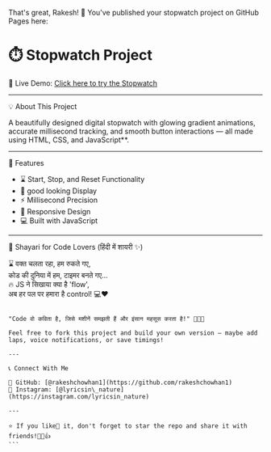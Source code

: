 That's great, Rakesh! 🎉 You've published your stopwatch project on GitHub Pages here:
# ⏱️ Stopwatch Project

🚀 Live Demo: [Click here to try the Stopwatch](https://rakeshchowhan1.github.io/Stopwatch-/)

---

💡 About This Project

A beautifully designed digital stopwatch with glowing gradient animations, accurate millisecond tracking, 
and smooth button interactions — all made using HTML, CSS, and JavaScript**.

---
 🎨 Features

- ⌛ Start, Stop, and Reset Functionality  
- 🌈 good looking Display  
- ⚡ Millisecond Precision  
- 📱 Responsive Design  
- 💻 Built with JavaScript

---
 🧠 Shayari for Code Lovers (हिंदी में शायरी ✨)

⌛ वक्त चलता रहा, हम रुकते गए,  
   कोड की दुनिया में हम, टाइमर बनते गए...  
   🔥 JS ने सिखाया क्या है 'flow',  
   अब हर पल पर हमारा है control! 💻❤️
````

"Code वो कविता है, जिसे मशीनें समझती हैं और इंसान महसूस करता है!" 👨‍💻✨

Feel free to fork this project and build your own version — maybe add laps, voice notifications, or save timings!

---

📞 Connect With Me

🔗 GitHub: [@rakeshchowhan1](https://github.com/rakeshchowhan1)
📸 Instagram: [@lyricsin\_nature](https://instagram.com/lyricsin_nature)

---

⭐ If you like💖 it, don't forget to star the repo and share it with friends!🤳🤞👍
```
